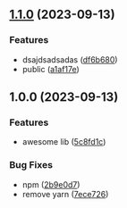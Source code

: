 ## [1.1.0](https://github.com/devdanco/mono-dev/compare/v1.0.0...v1.1.0) (2023-09-13)


### Features

* dsajdsadsadas ([df6b680](https://github.com/devdanco/mono-dev/commit/df6b680f3db3f57c515cd773a754b69ab0f7c38c))
* public ([a1af17e](https://github.com/devdanco/mono-dev/commit/a1af17e5e8e71f7fa6bf4b99dca74f6e3fb5b363))

## 1.0.0 (2023-09-13)


### Features

* awesome lib ([5c8fd1c](https://github.com/devdanco/mono-dev/commit/5c8fd1c1ab05042971ecde4a90c8264f9e2f6043))


### Bug Fixes

* npm ([2b9e0d7](https://github.com/devdanco/mono-dev/commit/2b9e0d73c108e091f3f83d8adc5968bebafa622d))
* remove yarn ([7ece726](https://github.com/devdanco/mono-dev/commit/7ece726c8c9aace8eb118e746ec1d6e145e67702))
